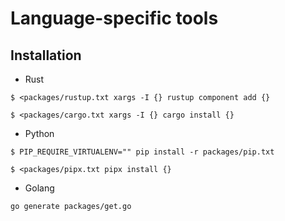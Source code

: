 # Language-specific tools

## Installation

- Rust

`$ <packages/rustup.txt xargs -I {} rustup component add {}`

`$ <packages/cargo.txt xargs -I {} cargo install {}`

- Python

`$ PIP_REQUIRE_VIRTUALENV="" pip install -r packages/pip.txt`

`$ <packages/pipx.txt pipx install {}`

- Golang

`go generate packages/get.go`
